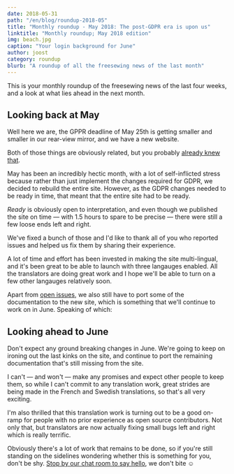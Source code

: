 ```yaml
---
date: 2018-05-31
path: "/en/blog/roundup-2018-05"
title: "Monthly roundup - May 2018: The post-GDPR era is upon us"
linktitle: "Monthly roundup; May 2018 edition"
img: beach.jpg
caption: "Your login background for June"
author: joost
category: roundup
blurb: "A roundup of all the freesewing news of the last month"
---
```


This is your monthly roundup of the freesewing news of the last four weeks, and a look at what lies ahead in the next month.

## Looking back at May

Well here we are, the GPPR deadline of May 25th is getting smaller and smaller in our rear-view mirror, and we have a new website.

Both of those things are obviously related, but you probably [already knew that](/blog/gdpr-ready).

May has been an incredibly hectic month, with a lot of self-inflicted stress because rather than just implement the changes required for GDPR, we decided to rebuild the entire site. However, as the GDPR changes needed to be ready in time, that meant that the entire site had to be ready.

*Ready* is obviously open to interpretation, and even though we published the site on time — with 1.5 hours to spare to be precise — there were still a few loose ends left and right.

We've fixed a bunch of those and I'd like to thank all of you who reported issues and helped us fix them by sharing their experience.

A lot of time and effort has been invested in making the site multi-lingual, and it's been great to be able to launch with three langauges enabled. All the translators are doing great work and I hope we'll be able to turn on a few other langauges relatively soon.

Apart from [open issues](https://github.com/freesewing/site/issues), we also still have to port some of the documentation to the new site, which is something that we'll continue to work on in June. Speaking of which:

## Looking ahead to June

Don't expect any ground breaking changes in June. We're going to keep on ironing out the last kinks on the site, and continue to port the remaining documentation that's still missing from the site.

I can't — and won't — make any promises and expect other people to keep them, so while I can't commit to any translation work, great strides are being made in the French and Swedish translations, so that's all very exciting.

I'm also thrilled that this translation work is turning out to be a good on-ramp for people with no prior experience as open source contributors. Not only that, but translators are now actually fixing small bugs left and right which is really terrific.

Obviously there's a lot of work that remains to be done, so if you're still standing on the sidelines wondering whether this is something for you, don't be shy. [Stop by our chat room to say hello](https://gitter.im/freesewing/freesewing), we don't bite ☺️